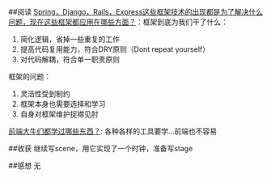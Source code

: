 ##阅读
[Spring，Django，Rails，Express这些框架技术的出现都是为了解决什么问题，现在这些框架都应用在哪些方面？](http://www.zhihu.com/question/25654738/answer/31302541)：框架到底为我们干了什么：

1. 简化逻辑，省掉一些重复的工作
2. 提高代码复用能力，符合DRY原则（Dont repeat yourself）
3. 对代码解耦，符合单一职责原则

框架的问题：

1. 灵活性受到制约
2. 框架本身也需要选择和学习
3. 自身对框架维护捉襟见肘


[前端大牛们都学过哪些东西？](http://www.zhihu.com/question/22146521/answer/20462433): 各种各样的工具要学...前端也不容易

##收获
继续写scene，用它实现了一个时钟，准备写stage

##感想
无